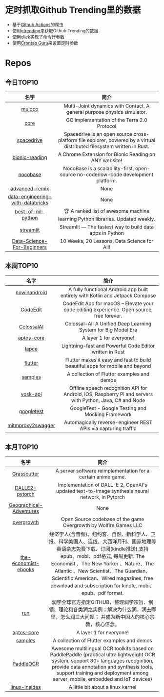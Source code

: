 # 定时抓取Github Trending里的数据
* 基于[Github Actions](https://docs.github.com/en/actions)的爬虫
* 使用[gtrending](https://github.com/hedythedev/gtrending)来获取Github Trending的数据
* 使用[click](https://github.com/pallets/click)实现了命令行参数
* 使用[Crontab Guru](https://crontab.guru/)来设置定时参数

# Repos
## 今日TOP10 
<!-- START OF DAILY_TOP10_REPOS -->
| 名字 | 简介 |
| :----: | :----: |
| [mujoco](https://github.com/deepmind/mujoco) | Multi-Joint dynamics with Contact. A general purpose physics simulator. |
| [core](https://github.com/terra-money/core) | GO implementation of the Terra 2.0 Protocol |
| [spacedrive](https://github.com/spacedriveapp/spacedrive) | Spacedrive is an open source cross-platform file explorer, powered by a virtual distributed filesystem written in Rust. |
| [bionic-reading](https://github.com/ansh/bionic-reading) | A Chrome Extension for Bionic Reading on ANY website! |
| [nocobase](https://github.com/nocobase/nocobase) | NocoBase is a scalability-first, open-source no-code/low-code development platform. |
| [advanced-remix](https://github.com/kentcdodds/advanced-remix) | None |
| [data-engineering-with-databricks](https://github.com/databricks-academy/data-engineering-with-databricks) | None |
| [best-of-ml-python](https://github.com/ml-tooling/best-of-ml-python) | 🏆 A ranked list of awesome machine learning Python libraries. Updated weekly. |
| [streamlit](https://github.com/streamlit/streamlit) | Streamlit — The fastest way to build data apps in Python |
| [Data-Science-For-Beginners](https://github.com/microsoft/Data-Science-For-Beginners) | 10 Weeks, 20 Lessons, Data Science for All! |
<!-- END OF DAILY_TOP10_REPOS -->

## 本周TOP10
<!-- START OF WEEKLY_TOP10_REPOS -->
| 名字 | 简介 |
| :----: | :----: |
| [nowinandroid](https://github.com/android/nowinandroid) | A fully functional Android app built entirely with Kotlin and Jetpack Compose |
| [CodeEdit](https://github.com/CodeEditApp/CodeEdit) | CodeEdit App for macOS – Elevate your code editing experience. Open source, free forever. |
| [ColossalAI](https://github.com/hpcaitech/ColossalAI) | Colossal-AI: A Unified Deep Learning System for Big Model Era |
| [aptos-core](https://github.com/aptos-labs/aptos-core) | A layer 1 for everyone! |
| [lapce](https://github.com/lapce/lapce) | Lightning-fast and Powerful Code Editor written in Rust |
| [flutter](https://github.com/flutter/flutter) | Flutter makes it easy and fast to build beautiful apps for mobile and beyond |
| [samples](https://github.com/flutter/samples) | A collection of Flutter examples and demos |
| [vosk-api](https://github.com/alphacep/vosk-api) | Offline speech recognition API for Android, iOS, Raspberry Pi and servers with Python, Java, C# and Node |
| [googletest](https://github.com/google/googletest) | GoogleTest - Google Testing and Mocking Framework |
| [mitmproxy2swagger](https://github.com/alufers/mitmproxy2swagger) | Automagically reverse-engineer REST APIs via capturing traffic |
<!-- END OF WEEKLY_TOP10_REPOS -->

## 本月TOP10
<!-- START OF MONTHLY_TOP10_REPOS -->
| 名字 | 简介 |
| :----: | :----: |
| [Grasscutter](https://github.com/Grasscutters/Grasscutter) | A server software reimplementation for a certain anime game. |
| [DALLE2-pytorch](https://github.com/lucidrains/DALLE2-pytorch) | Implementation of DALL-E 2, OpenAI's updated text-to-image synthesis neural network, in Pytorch |
| [Geographical-Adventures](https://github.com/SebLague/Geographical-Adventures) | None |
| [overgrowth](https://github.com/WolfireGames/overgrowth) | Open Source codebase of the game Overgrowth by Wolfire Games LLC |
| [the-economist-ebooks](https://github.com/hehonghui/the-economist-ebooks) | 经济学人(含音频)、纽约客、自然、新科学人、卫报、科学美国人、连线、大西洋月刊、国家地理等英语杂志免费下载、订阅(kindle推送),支持epub、mobi、pdf格式, 每周更新. The Economist 、The New Yorker 、Nature、The Atlantic 、New Scientist、The Guardian、Scientific American、Wired magazines, free download and subscription for kindle, mobi、epub、pdf format. |
| [run](https://github.com/The-Run-Philosophy-Organization/run) | 润学全球官方指定GITHUB，整理润学宗旨、纲领、理论和各类润之实例；解决为什么润，润去哪里，怎么润三大问题； 并成为新中国人的核心宗教，核心信念。 |
| [aptos-core](https://github.com/aptos-labs/aptos-core) | A layer 1 for everyone! |
| [samples](https://github.com/flutter/samples) | A collection of Flutter examples and demos |
| [PaddleOCR](https://github.com/PaddlePaddle/PaddleOCR) | Awesome multilingual OCR toolkits based on PaddlePaddle (practical ultra lightweight OCR system, support 80+ languages recognition, provide data annotation and synthesis tools, support training and deployment among server, mobile, embedded and IoT devices) |
| [linux-insides](https://github.com/0xAX/linux-insides) | A little bit about a linux kernel |
<!-- END OF MONTHLY_TOP10_REPOS -->

